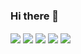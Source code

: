 ### Hi there 👋

  <img align="center" src="https://github-readme-stats.vercel.app/api?username=archifleks&show_icons=true&theme=synthwave" />
  <img align="center" src="https://github-readme-stats.vercel.app/api/pin/?username=particuleio&repo=symplegma&theme=synthwave" />
  <img align="center" src="https://github-readme-stats.vercel.app/api/pin/?username=particuleio&repo=teks&theme=synthwave&show_owner" />
  <img align="center" src="https://github-readme-stats.vercel.app/api/pin/?username=particuleio&repo=tkap&theme=synthwave&show_owner" />
  <img align="center" src="https://github-readme-stats.vercel.app/api/pin/?username=particuleio&repo=terraform-kubernetes-addons&theme=synthwave&show_owner" />

<!--
**ArchiFleKs/archifleks** is a ✨ _special_ ✨ repository because its `README.md` (this file) appears on your GitHub profile.

Here are some ideas to get you started:

- 🔭 I’m currently working on ...
- 🌱 I’m currently learning ...
- 👯 I’m looking to collaborate on ...
- 🤔 I’m looking for help with ...
- 💬 Ask me about ...
- 📫 How to reach me: ...
- 😄 Pronouns: ...
- ⚡ Fun fact: ...
-->
